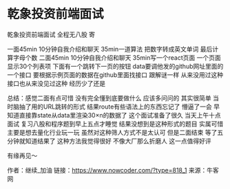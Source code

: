 # 乾象投资前端面试

乾象投资前端面试 全程无八股 寄

一面45min 10分钟自我介绍和聊天 35min一道算法 把数字转成英文单词 最后计算字母个数
二面45min 10分钟自我介绍和聊天 35min写一个react页面 一个页面显示30个列表项 下面有一个跳转下一页的按钮 data要调他发的github网址里面的一个接口 要根据示例页面的数据在github里面找接口 跟解谜一样 从来没用过这种接口也从来没见过这种 经历少了还是

总结：感觉二面有点可惜 没有完全懂到底要做什么 应该多问问的 其实很简单 当时脑抽了用的URL跳转的形式 结果route有些语法上的东西忘记了 懵逼了一会 早知道直接靠state从data里渲染30×n的数据了
这个面试准备了很久 当天上午十点面试 复习八股和程序题到早上五点才睡觉 结果没想到是这种形式的题目 实属可惜 主要是想去量化行业玩一玩
虽然对这种筛人方式不是太认可 但是二面结束 等了五分钟就知道结果了 这种方法我觉得很好 不像大厂那么折磨人 这一点值得好评

有缘再见～



作者：继续_加油
链接：https://www.nowcoder.com/?type=818_1
来源：牛客网
